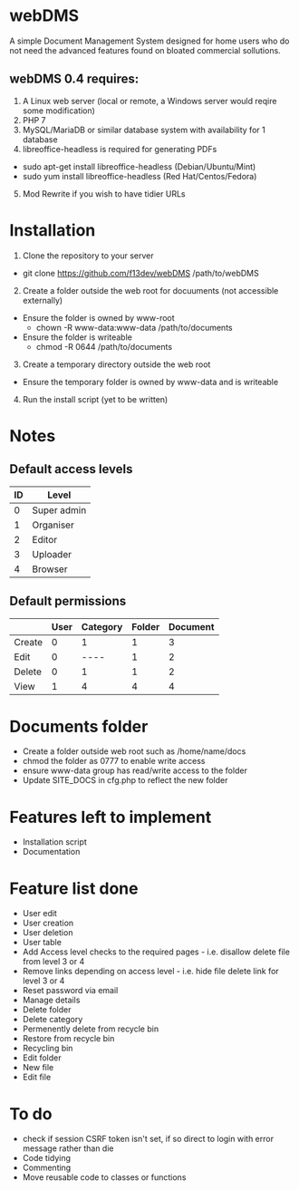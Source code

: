 # webDMS
A simple Document Management System designed for home users who do not need the advanced features found on bloated commercial sollutions.

## webDMS 0.4 requires:
1. A Linux web server (local or remote, a Windows server would reqire some modification)
2. PHP 7
3. MySQL/MariaDB or similar database system with availability for 1 database
4. libreoffice-headless is required for generating PDFs
  * sudo apt-get install libreoffice-headless (Debian/Ubuntu/Mint)
  * sudo yum install libreoffice-headless (Red Hat/Centos/Fedora)
5. Mod Rewrite if you wish to have tidier URLs

# Installation
1. Clone the repository to your server 
  * git clone https://github.com/f13dev/webDMS /path/to/webDMS
2. Create a folder outside the web root for docuuments (not accessible externally)
  * Ensure the folder is owned by www-root 
    * chown -R www-data:www-data /path/to/documents
  * Ensure the folder is writeable 
    * chmod -R 0644 /path/to/documents
3. Create a temporary directory outside the web root
  * Ensure the temporary folder is owned by www-data and is writeable
4. Run the install script (yet to be written)

# Notes
## Default access levels 
| ID | Level       |
|----|-------------|
| 0  | Super admin |
| 1  | Organiser   |
| 2  | Editor      |
| 3  | Uploader    |
| 4  | Browser     |

## Default permissions 
|          | User     | Category | Folder   | Document |
|----------|----------|----------|----------|----------|
| Create   | 0        | 1        | 1        | 3        |
| Edit     | 0        | ----     | 1        | 2        |
| Delete   | 0        | 1        | 1        | 2        |
| View     | 1        | 4        | 4        | 4        |

# Documents folder
* Create a folder outside web root such as /home/name/docs
* chmod the folder as 0777 to enable write access 
* ensure www-data group has read/write access to the folder
* Update SITE_DOCS in cfg.php to reflect the new folder


# Features left to implement
* Installation script
* Documentation

# Feature list done
* User edit
* User creation
* User deletion
* User table
* Add Access level checks to the required pages - i.e. disallow delete file from level 3 or 4
* Remove links depending on access level - i.e. hide file delete link for level 3 or 4
* Reset password via email
* Manage details
* Delete folder
* Delete category
* Permenently delete from recycle bin
* Restore from recycle bin
* Recycling bin
* Edit folder
* New file
* Edit file

# To do
* check if session CSRF token isn't set, if so direct to login with error message rather than die
* Code tidying
* Commenting
* Move reusable code to classes or functions